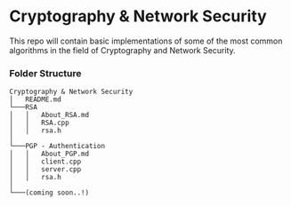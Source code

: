 # Cryptography & Network Security

This repo will contain basic implementations of some of the most common
algorithms in the field of Cryptography and Network Security. 

### Folder Structure

```
Cryptography & Network Security
│   README.md
└───RSA
│   │   About_RSA.md
│   │   RSA.cpp
│   │   rsa.h
│   
└───PGP - Authentication
│   │   About_PGP.md
│   │   client.cpp
│   │   server.cpp
│   │   rsa.h
│
└───(coming soon..!)
```

